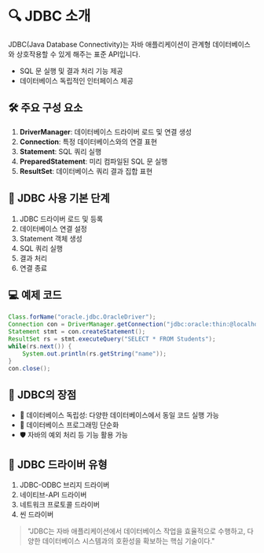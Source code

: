 # 🔍 JDBC 소개

JDBC(Java Database Connectivity)는 자바 애플리케이션이 관계형 데이터베이스와 상호작용할 수 있게 해주는 표준 API입니다.

- SQL 문 실행 및 결과 처리 기능 제공
- 데이터베이스 독립적인 인터페이스 제공

## 🛠️ 주요 구성 요소

1. **DriverManager**: 데이터베이스 드라이버 로드 및 연결 생성
2. **Connection**: 특정 데이터베이스와의 연결 표현
3. **Statement**: SQL 쿼리 실행
4. **PreparedStatement**: 미리 컴파일된 SQL 문 실행
5. **ResultSet**: 데이터베이스 쿼리 결과 집합 표현

## 📌 JDBC 사용 기본 단계

1. JDBC 드라이버 로드 및 등록
2. 데이터베이스 연결 설정
3. Statement 객체 생성
4. SQL 쿼리 실행
5. 결과 처리
6. 연결 종료

## 💻 예제 코드

```java
Class.forName("oracle.jdbc.OracleDriver");
Connection con = DriverManager.getConnection("jdbc:oracle:thin:@localhost:1521:XE", "사용자명", "비밀번호");
Statement stmt = con.createStatement();
ResultSet rs = stmt.executeQuery("SELECT * FROM Students");
while(rs.next()) {
    System.out.println(rs.getString("name"));
}
con.close();
```

## 🌟 JDBC의 장점

- 🔄 데이터베이스 독립성: 다양한 데이터베이스에서 동일 코드 실행 가능
- 🚀 데이터베이스 프로그래밍 단순화
- 🛡️ 자바의 예외 처리 등 기능 활용 가능

## 🚗 JDBC 드라이버 유형

1. JDBC-ODBC 브리지 드라이버
2. 네이티브-API 드라이버
3. 네트워크 프로토콜 드라이버
4. 씬 드라이버

> "JDBC는 자바 애플리케이션에서 데이터베이스 작업을 효율적으로 수행하고, 다양한 데이터베이스 시스템과의 호환성을 확보하는 핵심 기술이다."
